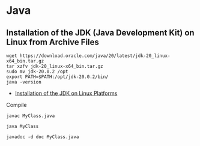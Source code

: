 # Java

## Installation of the JDK (Java Development Kit) on Linux from Archive Files

```
wget https://download.oracle.com/java/20/latest/jdk-20_linux-x64_bin.tar.gz
tar xzfv jdk-20_linux-x64_bin.tar.gz
sudo mv jdk-20.0.2 /opt
export PATH=$PATH:/opt/jdk-20.0.2/bin/
java -version
```

* [Installation of the JDK on Linux Platforms](https://docs.oracle.com/en/java/javase/20/install/installation-jdk-linux-platforms.html#GUID-737A84E4-2EFF-4D38-8E60-3E29D1B884B8)

Compile 

```
javac MyClass.java
```
```
java MyClass
```
```
javadoc -d doc MyClass.java
```